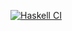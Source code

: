 [![Haskell CI](https://github.com/fmidue/term-tasks/workflows/Haskell%20CI/badge.svg)](https://github.com/fmidue/term-tasks/actions?query=workflow%3A%22Haskell+CI%22+branch%3Amain)
